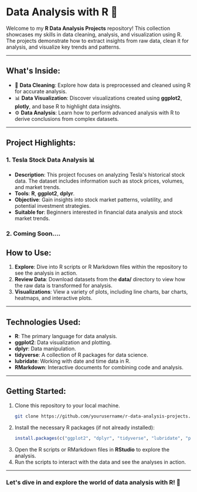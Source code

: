 # Data Analysis with R 🚀

Welcome to my **R Data Analysis Projects** repository! This collection showcases my skills in data cleaning, analysis, and visualization using R. The projects demonstrate how to extract insights from raw data, clean it for analysis, and visualize key trends and patterns.

---

## What's Inside:
- 🧹 **Data Cleaning**: Explore how data is preprocessed and cleaned using R for accurate analysis.
- 📊 **Data Visualization**: Discover visualizations created using **ggplot2**, **plotly**, and base R to highlight data insights.
- ⚙️ **Data Analysis**: Learn how to perform advanced analysis with R to derive conclusions from complex datasets.

---

## Project Highlights:

### 1. Tesla Stock Data Analysis 📊
- **Description**: This project focuses on analyzing Tesla's historical stock data. The dataset includes information such as stock prices, volumes, and market trends.
- **Tools**: **R**, **ggplot2**, **dplyr**.
- **Objective**: Gain insights into stock market patterns, volatility, and potential investment strategies.
- **Suitable for**: Beginners interested in financial data analysis and stock market trends.

### 2. Coming Soon....


## How to Use:
1. **Explore**: Dive into R scripts or R Markdown files within the repository to see the analysis in action.
2. **Review Data**: Download datasets from the **data/** directory to view how the raw data is transformed for analysis.
3. **Visualizations**: View a variety of plots, including line charts, bar charts, heatmaps, and interactive plots.

---

## Technologies Used:
- **R**: The primary language for data analysis.
- **ggplot2**: Data visualization and plotting.
- **dplyr**: Data manipulation.
- **tidyverse**: A collection of R packages for data science.
- **lubridate**: Working with date and time data in R.
- **RMarkdown**: Interactive documents for combining code and analysis.

---

## Getting Started:
1. Clone this repository to your local machine.
    ```bash
    git clone https://github.com/yourusername/r-data-analysis-projects.git
    ```
2. Install the necessary R packages (if not already installed):
    ```R
    install.packages(c("ggplot2", "dplyr", "tidyverse", "lubridate", "plotly"))
    ```
3. Open the R scripts or RMarkdown files in **RStudio** to explore the analysis.
4. Run the scripts to interact with the data and see the analyses in action.

---
### Let's dive in and explore the world of data analysis with R! 🚀
